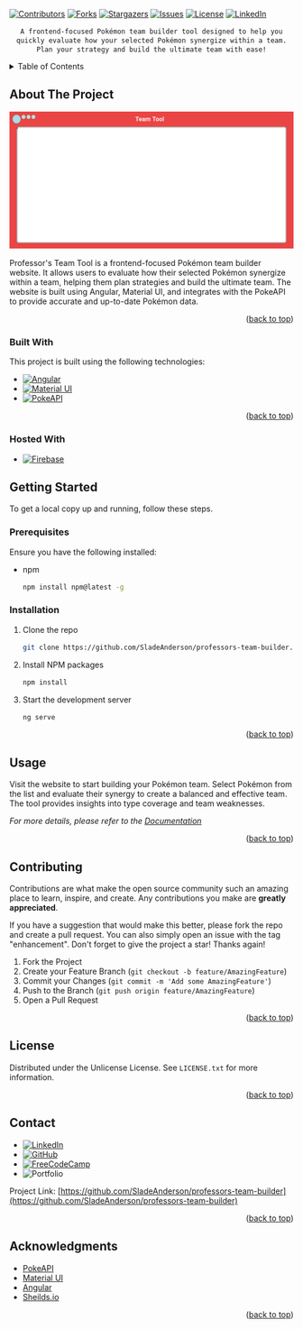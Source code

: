 <a id="readme-top"></a>

<!-- PROJECT SHIELDS -->

[![Contributors][contributors-shield]][contributors-url]
[![Forks][forks-shield]][forks-url]
[![Stargazers][stars-shield]][stars-url]
[![Issues][issues-shield]][issues-url]
[![License][license-shield]][license-url]
[![LinkedIn][linkedin-shield]][linkedin-url]



<!-- PROJECT LOGO -->
<div align="center">

    A frontend-focused Pokémon team builder tool designed to help you quickly evaluate how your selected Pokémon synergize within a team. Plan your strategy and build the ultimate team with ease!
                
    
</div>



<!-- TABLE OF CONTENTS -->
<details>
    <summary>Table of Contents</summary>
    <ol>
        <li>
            <a href="#about-the-project">About The Project</a>
            <ul>
                <li><a href="#built-with">Built With</a></li>
            </ul>
        </li>
        <li>
            <a href="#getting-started">Getting Started</a>
            <ul>
                <li><a href="#prerequisites">Prerequisites</a></li>
                <li><a href="#installation">Installation</a></li>
            </ul>
        </li>
        <li><a href="#usage">Usage</a></li>
        <li><a href="#roadmap">Roadmap</a></li>
        <li><a href="#contributing">Contributing</a></li>
        <li><a href="#license">License</a></li>
        <li><a href="#contact">Contact</a></li>
        <li><a href="#acknowledgments">Acknowledgments</a></li>
    </ol>
</details>



<!-- ABOUT THE PROJECT -->
## About The Project

[![Product Name Screen Shot][product-screenshot]](https://github.com/SladeAnderson/professors-team-builder/blob/sladeA/bugfixes/public/screenshots/websiteScreenshot%231.png)

Professor's Team Tool is a frontend-focused Pokémon team builder website. It allows users to evaluate how their selected Pokémon synergize within a team, helping them plan strategies and build the ultimate team. The website is built using Angular, Material UI, and integrates with the PokeAPI to provide accurate and up-to-date Pokémon data.

<p align="right">(<a href="#readme-top">back to top</a>)</p>



### Built With

This project is built using the following technologies:

* [![Angular][Angular.io]][Angular-url]
* [![Material UI][mui-shield]][mui-url]
* [![PokeAPI][pokeapi-shield]][pokeapi-url]

<!-- Additional Reference Links -->

<p align="right">(<a href="#readme-top">back to top</a>)</p>


### Hosted With
* [![Firebase][firebase-shield]][firebase-url]


<!-- GETTING STARTED -->
## Getting Started

To get a local copy up and running, follow these steps.

### Prerequisites

Ensure you have the following installed:
* npm
    ```sh
    npm install npm@latest -g
    ```

### Installation

1. Clone the repo
     ```sh
     git clone https://github.com/SladeAnderson/professors-team-builder.git
     ```
2. Install NPM packages
     ```sh
     npm install
     ```
3. Start the development server
     ```sh
     ng serve
     ```

<p align="right">(<a href="#readme-top">back to top</a>)</p>



<!-- USAGE EXAMPLES -->
## Usage

Visit the website to start building your Pokémon team. Select Pokémon from the list and evaluate their synergy to create a balanced and effective team. The tool provides insights into type coverage and team weaknesses.

_For more details, please refer to the [Documentation](https://github.com/SladeAnderson/professors-team-builder/wiki)_

<p align="right">(<a href="#readme-top">back to top</a>)</p>



<!-- CONTRIBUTING -->
## Contributing

Contributions are what make the open source community such an amazing place to learn, inspire, and create. Any contributions you make are **greatly appreciated**.

If you have a suggestion that would make this better, please fork the repo and create a pull request. You can also simply open an issue with the tag "enhancement".
Don't forget to give the project a star! Thanks again!

1. Fork the Project
2. Create your Feature Branch (`git checkout -b feature/AmazingFeature`)
3. Commit your Changes (`git commit -m 'Add some AmazingFeature'`)
4. Push to the Branch (`git push origin feature/AmazingFeature`)
5. Open a Pull Request

<p align="right">(<a href="#readme-top">back to top</a>)</p>



<!-- LICENSE -->
## License

Distributed under the Unlicense License. See `LICENSE.txt` for more information.

<p align="right">(<a href="#readme-top">back to top</a>)</p>



<!-- CONTACT -->
## Contact 

- [![LinkedIn][linkedin-shield]][linkedin-url] 
- [![GitHub][github-shield]][github-url] 
- [![FreeCodeCamp][freecodecamp-shield]][freecodecamp-url] 
- ![Portfolio][portfolio-shield]  

Project Link: [https://github.com/SladeAnderson/professors-team-builder](https://github.com/SladeAnderson/professors-team-builder)

<p align="right">(<a href="#readme-top">back to top</a>)</p>



<!-- ACKNOWLEDGMENTS -->
## Acknowledgments

* [PokeAPI](https://pokeapi.co/)
* [Material UI](https://mui.com/)
* [Angular](https://angular.io/)
* [Sheilds.io](https://shields.io/)

<p align="right">(<a href="#readme-top">back to top</a>)</p>



<!-- MARKDOWN LINKS & IMAGES -->

<!-- Contributors -->
[contributors-shield]: https://img.shields.io/github/contributors/SladeAnderson/professors-team-builder.svg?style=for-the-badge
[contributors-url]: https://github.com/SladeAnderson/professors-team-builder/graphs/contributors

<!-- Forks -->
[forks-shield]: https://img.shields.io/github/forks/SladeAnderson/professors-team-builder.svg?style=for-the-badge
[forks-url]: https://github.com/SladeAnderson/professors-team-builder/network/members

<!-- Stars -->
[stars-shield]: https://img.shields.io/github/stars/SladeAnderson/professors-team-builder.svg?style=for-the-badge
[stars-url]: https://github.com/SladeAnderson/professors-team-builder/stargazers

<!-- Issues -->
[issues-shield]: https://img.shields.io/github/issues/SladeAnderson/professors-team-builder.svg?style=for-the-badge
[issues-url]: https://github.com/SladeAnderson/professors-team-builder/issues

<!-- License  -->
[license-shield]: https://img.shields.io/badge/License-MIT-blue.svg?style=for-the-badge
[license-url]: ./LICENSE.md

<!-- Linkedin -->
[linkedin-shield]: https://img.shields.io/badge/-LinkedIn-black.svg?style=for-the-badge&logo=linkedin&colorB=555
[linkedin-url]: https://www.linkedin.com/in/slade-anderson-b17826324

<!-- Product Screenshot -->
[product-screenshot]: ./public/screenshots/websiteScreenshot%231.png

<!-- Angular -->
[Angular.io]: https://img.shields.io/badge/Angular-DD0031?style=for-the-badge&logo=angular&logoColor=white
[Angular-url]: https://angular.io/

<!-- Mui -->
[mui-shield]: https://img.shields.io/badge/MUI-007FFF?style=for-the-badge&logo=mui&logoColor=white
[mui-url]: https://mui.com/

<!-- Pokeapi -->
[pokeapi-shield]: https://img.shields.io/badge/PokeAPI-FFCB05?style=for-the-badge&logo=pokemon&logoColor=white
[pokeapi-url]: https://pokeapi.co/

<!-- GitHub Badge -->
[github-shield]: https://img.shields.io/badge/GitHub-181717?style=for-the-badge&logo=github&logoColor=white
[github-url]: https://github.com/SladeAnderson

<!-- FreeCodeCamp Badge -->
[freecodecamp-shield]: https://img.shields.io/badge/FreeCodeCamp-0A0A23?style=for-the-badge&logo=freecodecamp&logoColor=white
[freecodecamp-url]: https://www.freecodecamp.org/Slade-Anderson

<!-- Portfolio -->
[portfolio-shield]: https://img.shields.io/badge/Portfolio-000000?style=for-the-badge&logo=About.me&logoColor=white

<!-- Firebase -->
[firebase-shield]: https://img.shields.io/badge/Firebase-FFCA28?style=for-the-badge&logo=firebase&logoColor=white
[firebase-url]: https://firebase.google.com/